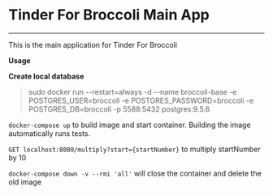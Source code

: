 # Tinder For Broccoli Main App
----
This is the main application for Tinder For Broccoli

__Usage__

**Create local database**
>sudo docker run --restart=always -d --name broccoli-base -e POSTGRES_USER=broccoli -e POSTGRES_PASSWORD=broccoli -e POSTGRES_DB=broccoli -p 5588:5432 postgres:9.5.6


`docker-compose up` to build image and start container. Building the image automatically runs tests.

`GET localhost:8080/multiply?start={startNumber}` to multiply startNumber by 10

`docker-compose down -v --rmi 'all'` will close the container and delete the old image
